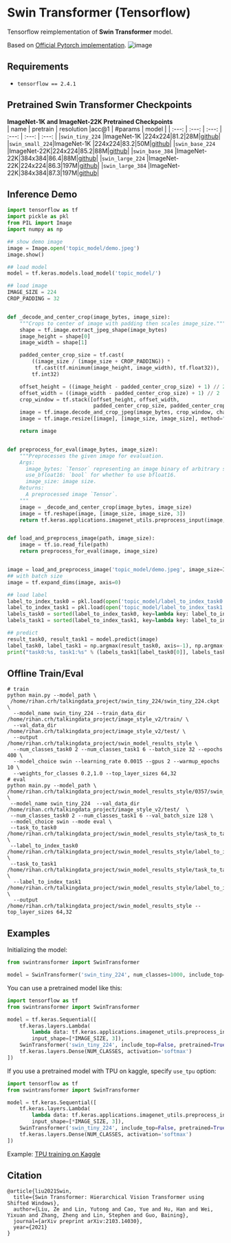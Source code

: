 # Swin Transformer (Tensorflow)

Tensorflow reimplementation of **Swin Transformer** model.

Based on [Official Pytorch implementation](https://github.com/microsoft/Swin-Transformer).
![image](https://user-images.githubusercontent.com/24825165/121768619-038e6d80-cb9a-11eb-8cb7-daa827e7772b.png)

## Requirements

- `tensorflow == 2.4.1`

## Pretrained Swin Transformer Checkpoints

**ImageNet-1K and ImageNet-22K Pretrained Checkpoints**  
| name | pretrain | resolution |acc@1 | #params | model | | :---: | :---: | :---: | :---: | :---: | :---: |
|`swin_tiny_224` |ImageNet-1K
|224x224|81.2|28M|[github](https://github.com/rishigami/Swin-Transformer-TF/releases/download/v0.1-tf-swin-weights/swin_tiny_224.tgz)|
|`swin_small_224`|ImageNet-1K
|224x224|83.2|50M|[github](https://github.com/rishigami/Swin-Transformer-TF/releases/download/v0.1-tf-swin-weights/swin_small_224.tgz)|
|`swin_base_224`
|ImageNet-22K|224x224|85.2|88M|[github](https://github.com/rishigami/Swin-Transformer-TF/releases/download/v0.1-tf-swin-weights/swin_base_224.tgz)|
|`swin_base_384`
|ImageNet-22K|384x384|86.4|88M|[github](https://github.com/rishigami/Swin-Transformer-TF/releases/download/v0.1-tf-swin-weights/swin_base_384.tgz)|
|`swin_large_224`
|ImageNet-22K|224x224|86.3|197M|[github](https://github.com/rishigami/Swin-Transformer-TF/releases/download/v0.1-tf-swin-weights/swin_large_224.tgz)|
|`swin_large_384`
|ImageNet-22K|384x384|87.3|197M|[github](https://github.com/rishigami/Swin-Transformer-TF/releases/download/v0.1-tf-swin-weights/swin_large_384.tgz)|

## Inference Demo

```python
import tensorflow as tf
import pickle as pkl
from PIL import Image
import numpy as np

## show demo image
image = Image.open('topic_model/demo.jpeg')
image.show()

## load model
model = tf.keras.models.load_model('topic_model/')

## load image
IMAGE_SIZE = 224
CROP_PADDING = 32


def _decode_and_center_crop(image_bytes, image_size):
    """Crops to center of image with padding then scales image_size."""
    shape = tf.image.extract_jpeg_shape(image_bytes)
    image_height = shape[0]
    image_width = shape[1]

    padded_center_crop_size = tf.cast(
        ((image_size / (image_size + CROP_PADDING)) *
         tf.cast(tf.minimum(image_height, image_width), tf.float32)),
        tf.int32)

    offset_height = ((image_height - padded_center_crop_size) + 1) // 2
    offset_width = ((image_width - padded_center_crop_size) + 1) // 2
    crop_window = tf.stack([offset_height, offset_width,
                            padded_center_crop_size, padded_center_crop_size])
    image = tf.image.decode_and_crop_jpeg(image_bytes, crop_window, channels=3)
    image = tf.image.resize([image], [image_size, image_size], method="bicubic")[0]

    return image


def preprocess_for_eval(image_bytes, image_size):
    """Preprocesses the given image for evaluation.
    Args:
      image_bytes: `Tensor` representing an image binary of arbitrary size.
      use_bfloat16: `bool` for whether to use bfloat16.
      image_size: image size.
    Returns:
      A preprocessed image `Tensor`.
    """
    image = _decode_and_center_crop(image_bytes, image_size)
    image = tf.reshape(image, [image_size, image_size, 3])
    return tf.keras.applications.imagenet_utils.preprocess_input(image, mode="torch")


def load_and_preprocess_image(path, image_size):
    image = tf.io.read_file(path)
    return preprocess_for_eval(image, image_size)


image = load_and_preprocess_image('topic_model/demo.jpeg', image_size=IMAGE_SIZE)
## with batch size
image = tf.expand_dims(image, axis=0)

## load label
label_to_index_task0 = pkl.load(open('topic_model/label_to_index_task0.pkl', 'rb'))
label_to_index_task1 = pkl.load(open('topic_model/label_to_index_task1.pkl', 'rb'))
labels_task0 = sorted(label_to_index_task0, key=lambda key: label_to_index_task0[key])
labels_task1 = sorted(label_to_index_task1, key=lambda key: label_to_index_task1[key])

## predict
result_task0, result_task1 = model.predict(image)
label_task0, label_task1 = np.argmax(result_task0, axis=-1), np.argmax(result_task1, axis=-1)
print("task0:%s, task1:%s" % (labels_task1[label_task0[0]], labels_task1[label_task1[0]]))
```

## Offline Train/Eval

```shell
# train
python main.py --model_path \
 /home/rihan.crh/talkingdata_project/swin_tiny_224/swin_tiny_224.ckpt \
  --model_name swin_tiny_224 --train_data_dir /home/rihan.crh/talkingdata_project/image_style_v2/train/ \ 
  --val_data_dir /home/rihan.crh/talkingdata_project/image_style_v2/test/ \ 
  --output /home/rihan.crh/talkingdata_project/swin_model_results_style \ 
  --num_classes_task0 2 --num_classes_task1 6 --batch_size 32 --epochs 400 \ 
  --model_choice swin --learning_rate 0.0015 --gpus 2 --warmup_epochs 10 \ 
  --weights_for_classes 0.2,1.0 --top_layer_sizes 64,32
# eval
python main.py --model_path \
/home/rihan.crh/talkingdata_project/swin_model_results_style/0357/swin_tiny_224.ckpt \
 --model_name swin_tiny_224  --val_data_dir /home/rihan.crh/talkingdata_project/image_style_v2/test/  \
 --num_classes_task0 2 --num_classes_task1 6 --val_batch_size 128 \
 --model_choice swin --mode eval \
 --task_to_task0 /home/rihan.crh/talkingdata_project/swin_model_results_style/task_to_task0.pkl \ 
 --label_to_index_task0 /home/rihan.crh/talkingdata_project/swin_model_results_style/label_to_index_task0.pkl \ 
 --task_to_task1 /home/rihan.crh/talkingdata_project/swin_model_results_style/task_to_task1.pkl \
  --label_to_index_task1 /home/rihan.crh/talkingdata_project/swin_model_results_style/label_to_index_task1.pkl \ 
  --output /home/rihan.crh/talkingdata_project/swin_model_results_style --top_layer_sizes 64,32
```

## Examples

Initializing the model:

```python
from swintransformer import SwinTransformer

model = SwinTransformer('swin_tiny_224', num_classes=1000, include_top=True, pretrained=False)
```

You can use a pretrained model like this:

```python
import tensorflow as tf
from swintransformer import SwinTransformer

model = tf.keras.Sequential([
    tf.keras.layers.Lambda(
        lambda data: tf.keras.applications.imagenet_utils.preprocess_input(tf.cast(data, tf.float32), mode="torch"),
        input_shape=[*IMAGE_SIZE, 3]),
    SwinTransformer('swin_tiny_224', include_top=False, pretrained=True),
    tf.keras.layers.Dense(NUM_CLASSES, activation='softmax')
])
```

If you use a pretrained model with TPU on kaggle, specify `use_tpu` option:

```python
import tensorflow as tf
from swintransformer import SwinTransformer

model = tf.keras.Sequential([
    tf.keras.layers.Lambda(
        lambda data: tf.keras.applications.imagenet_utils.preprocess_input(tf.cast(data, tf.float32), mode="torch"),
        input_shape=[*IMAGE_SIZE, 3]),
    SwinTransformer('swin_tiny_224', include_top=False, pretrained=True, use_tpu=True),
    tf.keras.layers.Dense(NUM_CLASSES, activation='softmax')
])
```

Example: [TPU training on Kaggle](https://www.kaggle.com/rishigami/tpu-swin-transformer-tensorflow)

## Citation

```
@article{liu2021Swin,
  title={Swin Transformer: Hierarchical Vision Transformer using Shifted Windows},
  author={Liu, Ze and Lin, Yutong and Cao, Yue and Hu, Han and Wei, Yixuan and Zhang, Zheng and Lin, Stephen and Guo, Baining},
  journal={arXiv preprint arXiv:2103.14030},
  year={2021}
}

